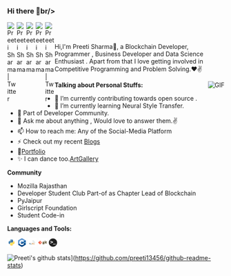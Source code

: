 ### Hi there 👋br/>


<a href="https://twitter.com/Leovarmak1">
<img align="left" alt="Preeti Sharma | Twitter" width="22px" src="https://cdn.jsdelivr.net/npm/simple-icons@v3/icons/twitter.svg" />
</a>
<a href="https://www.linkedin.com/in/preeti-sharma-155a85181/">
<img align="left" alt="Preeti Sharma" width="22px" src="https://cdn.jsdelivr.net/npm/simple-icons@v3/icons/linkedin.svg" />
</a>
<a href="https://medium.com/@preetidevsang">
<img align="left" alt="Preeti Sharma" width="22px" src="https://cdn.jsdelivr.net/npm/simple-icons@v3/icons/medium.svg" />
</a>
<a href="https://www.instagram.com/leovarmak/">
<img align="left" alt="Preeti Sharma" width="22px" src="https://cdn.jsdelivr.net/npm/simple-icons@v3/icons/instagram.svg" />
</a>
<a href="https://www.youtube.com/watch?v=1-HT3EJU11I">
<img align="left" alt="Preeti Sharma | Twitter" width="22px" src="https://cdn.jsdelivr.net/npm/simple-icons@v3/icons/youtube.svg" />
</a>
<br />

<br />

Hi,I'm Preeti Sharma🙌, a Blockchain Developer, Programmer , Business Developer and Data Science Enthusiast . Apart from that I love getting involved in Competitive Programming and Problem Solving.❤✌


<img align="right" alt="GIF" src="https://media.giphy.com/media/USV0ym3bVWQJJmNu3N/giphy.gif" />


**Talking about Personal Stuffs:**

- 🔭 I’m currently contributing towards open source .
- 🌱 I’m currently learning Neural Style Transfer.
- 👯 Part of Developer Community.
- 💬 Ask me about anything , Would love to answer them.✌
- 📫 How to reach me: Any of the Social-Media Platform 
- ⚡ Check out my recent [Blogs](https://medium.com/@preetidevsang)
- 📝[Portfolio](https://github.com/preeti13456/my_portfolio)
- ✨ I can dance too.[ArtGallery](https://www.instagram.com/leovarmak/)



**Community**
- Mozilla Rajasthan
- Developer Student Club Part-of as Chapter Lead of Blockchain
- PyJaipur
- Girlscript Foundation
- Student Code-in

**Languages and Tools:**


<code><img height="20" src="https://raw.githubusercontent.com/github/explore/80688e429a7d4ef2fca1e82350fe8e3517d3494d/topics/python/python.png"></code>
<code><img height="20" src="https://raw.githubusercontent.com/github/explore/80688e429a7d4ef2fca1e82350fe8e3517d3494d/topics/cpp/cpp.png"></code>
<code><img height="20" src="https://raw.githubusercontent.com/github/explore/80688e429a7d4ef2fca1e82350fe8e3517d3494d/topics/mysql/mysql.png"></code>
<code><img height="20" src="https://raw.githubusercontent.com/github/explore/80688e429a7d4ef2fca1e82350fe8e3517d3494d/topics/git/git.png"></code>
<code><img height="20" src="https://raw.githubusercontent.com/github/explore/80688e429a7d4ef2fca1e82350fe8e3517d3494d/topics/terminal/terminal.png"></code>

![Preeti's github stats](https://github-readme-stats.vercel.app/api?username=preeti13456)](https://github.com/preeti13456/github-readme-stats)





